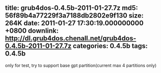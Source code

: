 title: grub4dos-0.4.5b-2011-01-27.7z
md5: 56f89b4a77229f3a7188db2802e9f130
size: 264K
date: 2011-01-27 17:30:19.000000000 +0800
downlink: http://dl.grub4dos.chenall.net/grub4dos-0.4.5b-2011-01-27.7z
categories: 0.4.5b
tags: 0.4.5b
---

only for test, try to support base gpt partition(current max 4 partitions only)